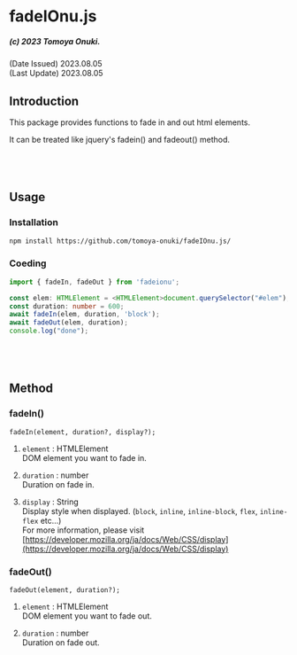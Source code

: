# fadeIOnu.js
##### (c) 2023 Tomoya Onuki.  
(Date Issued) 2023.08.05  
(Last Update) 2023.08.05  

## Introduction
This package provides functions to fade in and out html elements.

It can be treated like jquery's fadein() and fadeout() method.

<div style="height: 40px"></div>

## Usage
### Installation
```sh
npm install https://github.com/tomoya-onuki/fadeIOnu.js/
```
### Coeding
```ts
import { fadeIn, fadeOut } from 'fadeionu';

const elem: HTMLElement = <HTMLElement>document.querySelector("#elem");
const duration: number = 600;
await fadeIn(elem, duration, 'block');
await fadeOut(elem, duration);
console.log("done");
```

<div style="height: 40px"></div>

## Method
### fadeIn()
```
fadeIn(element, duration?, display?);
```

1. `element` : HTMLElement   
DOM element you want to fade in.

2. `duration` : number  
Duration on fade in.

3. `display` : String  
Display style when displayed. (`block`, `inline`, `inline-block`, `flex`, `inline-flex` etc...)  
For more information, please visit [https://developer.mozilla.org/ja/docs/Web/CSS/display](https://developer.mozilla.org/ja/docs/Web/CSS/display)


### fadeOut()
```
fadeOut(element, duration?);
```

1. `element` : HTMLElement   
DOM element you want to fade out.

2. `duration` : number  
Duration on fade out.


